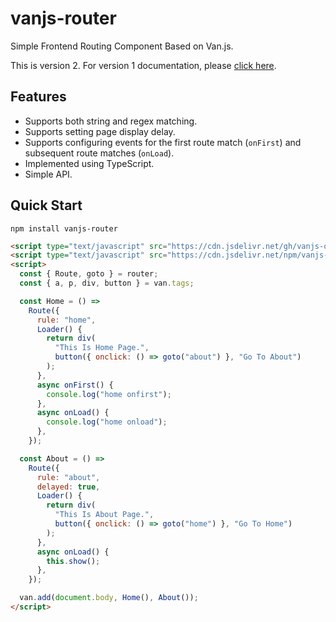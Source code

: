 # vanjs-router

Simple Frontend Routing Component Based on Van.js.

This is version 2. For version 1 documentation, please [click here](https://github.com/iuroc/vanjs-router/tree/79b190f56846bef9906de886ddf29f6c62b892db).

## Features

- Supports both string and regex matching.
- Supports setting page display delay.
- Supports configuring events for the first route match (`onFirst`) and subsequent route matches (`onLoad`).
- Implemented using TypeScript.
- Simple API.

## Quick Start

```shell
npm install vanjs-router
```

```html
<script type="text/javascript" src="https://cdn.jsdelivr.net/gh/vanjs-org/van/public/van-1.5.2.nomodule.min.js"></script>
<script type="text/javascript" src="https://cdn.jsdelivr.net/npm/vanjs-router@v2.1.2/dist/vanjs-router.iife.js"></script>
<script>
  const { Route, goto } = router;
  const { a, p, div, button } = van.tags;

  const Home = () =>
    Route({
      rule: "home",
      Loader() {
        return div(
          "This Is Home Page.",
          button({ onclick: () => goto("about") }, "Go To About")
        );
      },
      async onFirst() {
        console.log("home onfirst");
      },
      async onLoad() {
        console.log("home onload");
      },
    });

  const About = () =>
    Route({
      rule: "about",
      delayed: true,
      Loader() {
        return div(
          "This Is About Page.",
          button({ onclick: () => goto("home") }, "Go To Home")
        );
      },
      async onLoad() {
        this.show();
      },
    });

  van.add(document.body, Home(), About());
</script>
```
